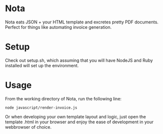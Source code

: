 Nota
====
Nota eats JSON + your HTML template and excretes pretty PDF documents. Perfect for things like automating invoice generation.

Setup
=====
Check out setup.sh, which assuming that you will have NodeJS and Ruby installed will set up the environment.

Usage
=====
From the working directory of Nota, run the following line:
```
node javascript/render-invoice.js
```
Or when developing your own template layout and logic, just open the template .html in your browser and enjoy the ease
of development in your webbrowser of choice.
